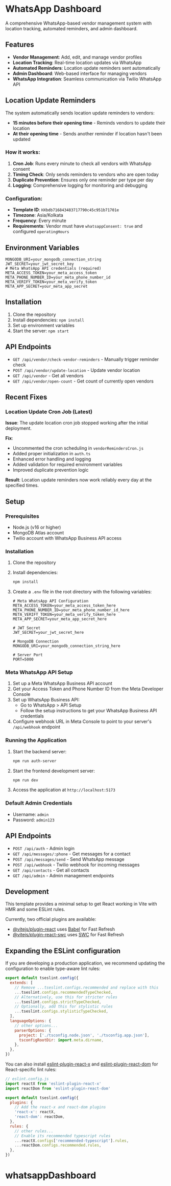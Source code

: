 # WhatsApp Dashboard

A comprehensive WhatsApp-based vendor management system with location tracking, automated reminders, and admin dashboard.

## Features

- **Vendor Management**: Add, edit, and manage vendor profiles
- **Location Tracking**: Real-time location updates via WhatsApp
- **Automated Reminders**: Location update reminders sent automatically
- **Admin Dashboard**: Web-based interface for managing vendors
- **WhatsApp Integration**: Seamless communication via Twilio WhatsApp API

## Location Update Reminders

The system automatically sends location update reminders to vendors:

- **15 minutes before their opening time** - Reminds vendors to update their location
- **At their opening time** - Sends another reminder if location hasn't been updated

### How it works:

1. **Cron Job**: Runs every minute to check all vendors with WhatsApp consent
2. **Timing Check**: Only sends reminders to vendors who are open today
3. **Duplicate Prevention**: Ensures only one reminder per type per day
4. **Logging**: Comprehensive logging for monitoring and debugging

### Configuration:

- **Template ID**: `HXbdb716843483717790c45c951b71701e`
- **Timezone**: Asia/Kolkata
- **Frequency**: Every minute
- **Requirements**: Vendor must have `whatsappConsent: true` and configured `operatingHours`

## Environment Variables

```env
MONGODB_URI=your_mongodb_connection_string
JWT_SECRET=your_jwt_secret_key
# Meta WhatsApp API credentials (required)
META_ACCESS_TOKEN=your_meta_access_token
META_PHONE_NUMBER_ID=your_meta_phone_number_id
META_VERIFY_TOKEN=your_meta_verify_token
META_APP_SECRET=your_meta_app_secret
```

## Installation

1. Clone the repository
2. Install dependencies: `npm install`
3. Set up environment variables
4. Start the server: `npm start`

## API Endpoints

- `GET /api/vendor/check-vendor-reminders` - Manually trigger reminder check
- `POST /api/vendor/update-location` - Update vendor location
- `GET /api/vendor` - Get all vendors
- `GET /api/vendor/open-count` - Get count of currently open vendors

## Recent Fixes

### Location Update Cron Job (Latest)

**Issue**: The update location cron job stopped working after the initial deployment.

**Fix**: 
- Uncommented the cron scheduling in `vendorRemindersCron.js`
- Added proper initialization in `auth.ts`
- Enhanced error handling and logging
- Added validation for required environment variables
- Improved duplicate prevention logic

**Result**: Location update reminders now work reliably every day at the specified times.

## Setup

### Prerequisites

- Node.js (v16 or higher)
- MongoDB Atlas account
- Twilio account with WhatsApp Business API access

### Installation

1. Clone the repository
2. Install dependencies:
   ```bash
   npm install
   ```

3. Create a `.env` file in the root directory with the following variables:
   ```env
   # Meta WhatsApp API Configuration
   META_ACCESS_TOKEN=your_meta_access_token_here
   META_PHONE_NUMBER_ID=your_meta_phone_number_id_here
   META_VERIFY_TOKEN=your_meta_verify_token_here
   META_APP_SECRET=your_meta_app_secret_here

   # JWT Secret
   JWT_SECRET=your_jwt_secret_here

   # MongoDB Connection
   MONGODB_URI=your_mongodb_connection_string_here

   # Server Port
   PORT=5000
   ```

### Meta WhatsApp API Setup

1. Set up a Meta WhatsApp Business API account
2. Get your Access Token and Phone Number ID from the Meta Developer Console
3. Set up WhatsApp Business API:
   - Go to WhatsApp > API Setup
   - Follow the setup instructions to get your WhatsApp Business API credentials
4. Configure webhook URL in Meta Console to point to your server's `/api/webhook` endpoint

### Running the Application

1. Start the backend server:
   ```bash
   npm run auth-server
   ```

2. Start the frontend development server:
   ```bash
   npm run dev
   ```

3. Access the application at `http://localhost:5173`

### Default Admin Credentials

- Username: `admin`
- Password: `admin123`

## API Endpoints

- `POST /api/auth` - Admin login
- `GET /api/messages/:phone` - Get messages for a contact
- `POST /api/messages/send` - Send WhatsApp message
- `POST /api/webhook` - Twilio webhook for incoming messages
- `GET /api/contacts` - Get all contacts
- `GET /api/admin` - Admin management endpoints

## Development

This template provides a minimal setup to get React working in Vite with HMR and some ESLint rules.

Currently, two official plugins are available:

- [@vitejs/plugin-react](https://github.com/vitejs/vite-plugin-react/blob/main/packages/plugin-react) uses [Babel](https://babeljs.io/) for Fast Refresh
- [@vitejs/plugin-react-swc](https://github.com/vitejs/vite-plugin-react/blob/main/packages/plugin-react-swc) uses [SWC](https://swc.rs/) for Fast Refresh

## Expanding the ESLint configuration

If you are developing a production application, we recommend updating the configuration to enable type-aware lint rules:

```js
export default tseslint.config({
  extends: [
    // Remove ...tseslint.configs.recommended and replace with this
    ...tseslint.configs.recommendedTypeChecked,
    // Alternatively, use this for stricter rules
    ...tseslint.configs.strictTypeChecked,
    // Optionally, add this for stylistic rules
    ...tseslint.configs.stylisticTypeChecked,
  ],
  languageOptions: {
    // other options...
    parserOptions: {
      project: ['./tsconfig.node.json', './tsconfig.app.json'],
      tsconfigRootDir: import.meta.dirname,
    },
  },
})
```

You can also install [eslint-plugin-react-x](https://github.com/Rel1cx/eslint-react/tree/main/packages/plugins/eslint-plugin-react-x) and [eslint-plugin-react-dom](https://github.com/Rel1cx/eslint-react/tree/main/packages/plugins/eslint-plugin-react-dom) for React-specific lint rules:

```js
// eslint.config.js
import reactX from 'eslint-plugin-react-x'
import reactDom from 'eslint-plugin-react-dom'

export default tseslint.config({
  plugins: {
    // Add the react-x and react-dom plugins
    'react-x': reactX,
    'react-dom': reactDom,
  },
  rules: {
    // other rules...
    // Enable its recommended typescript rules
    ...reactX.configs['recommended-typescript'].rules,
    ...reactDom.configs.recommended.rules,
  },
})
```
# whatsappDashboard
